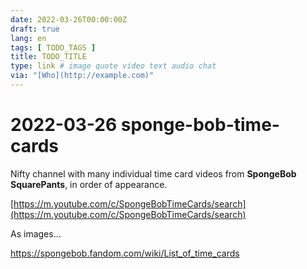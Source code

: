 ```yaml
---
date: 2022-03-26T00:00:00Z
draft: true
lang: en
tags: [ TODO_TAGS ]
title: TODO_TITLE
type: link # image quote video text audio chat
via: "[Who](http://example.com)"
---
```



# 2022-03-26 sponge-bob-time-cards


Nifty channel with many individual time card videos from **SpongeBob SquarePants**, in order of appearance.

[https://m.youtube.com/c/SpongeBobTimeCards/search](https://m.youtube.com/c/SpongeBobTimeCards/search)

As images…

https://spongebob.fandom.com/wiki/List_of_time_cards


